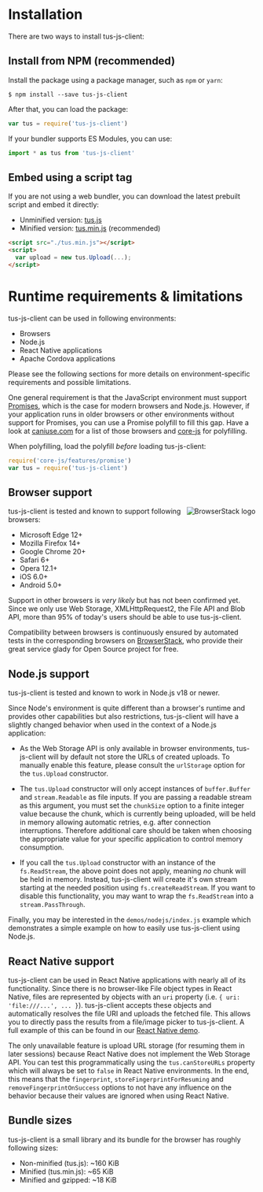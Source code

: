 # Installation

There are two ways to install tus-js-client:

## Install from NPM (recommended)

Install the package using a package manager, such as `npm` or `yarn`:

```
$ npm install --save tus-js-client
```

After that, you can load the package:

```js
var tus = require('tus-js-client')
```

If your bundler supports ES Modules, you can use:

```js
import * as tus from 'tus-js-client'
```

## Embed using a script tag

If you are not using a web bundler, you can download the latest prebuilt script and embed it directly:

- Unminified version: [tus.js](https://cdn.jsdelivr.net/npm/tus-js-client@latest/dist/tus.js)
- Minified version: [tus.min.js](https://cdn.jsdelivr.net/npm/tus-js-client@latest/dist/tus.min.js) (recommended)

```html
<script src="./tus.min.js"></script>
<script>
  var upload = new tus.Upload(...);
</script>
```

# Runtime requirements & limitations

tus-js-client can be used in following environments:

- Browsers
- Node.js
- React Native applications
- Apache Cordova applications

Please see the following sections for more details on environment-specific requirements and possible limitations.

One general requirement is that the JavaScript environment must support [Promises](https://developer.mozilla.org/en-US/docs/Web/JavaScript/Guide/Using_promises), which is the case for modern browsers and Node.js. However, if your application runs in older browsers or other environments without support for Promises, you can use a Promise polyfill to fill this gap. Have a look at [caniuse.com](https://caniuse.com/#feat=promises) for a list of those browsers and [core-js](https://github.com/zloirock/core-js#ecmascript-promise) for polyfilling.

When polyfilling, load the polyfill _before_ loading tus-js-client:

```js
require('core-js/features/promise')
var tus = require('tus-js-client')
```

## Browser support

<a href="https://browserstack.com">
  <img alt="BrowserStack logo" src="/docs/browserstack.png" align="right" />
</a>

tus-js-client is tested and known to support following browsers:

- Microsoft Edge 12+
- Mozilla Firefox 14+
- Google Chrome 20+
- Safari 6+
- Opera 12.1+
- iOS 6.0+
- Android 5.0+

Support in other browsers is _very likely_ but has not been confirmed yet.
Since we only use Web Storage, XMLHttpRequest2, the File API and Blob API,
more than 95% of today's users should be able to use tus-js-client.

Compatibility between browsers is continuously ensured by automated tests
in the corresponding browsers on [BrowserStack](https://browserstack.com),
who provide their great service glady for Open Source project for free.

## Node.js support

tus-js-client is tested and known to work in Node.js v18 or newer.

Since Node's environment is quite different than a browser's runtime and
provides other capabilities but also restrictions, tus-js-client will have a
slightly changed behavior when used in the context of a Node.js application:

- As the Web Storage API is only available in browser environments,
  tus-js-client will by default not store the URLs of created uploads. To manually
  enable this feature, please consult the `urlStorage` option for the `tus.Upload`
  constructor.

- The `tus.Upload` constructor will only accept instances of `buffer.Buffer`
  and `stream.Readable` as file inputs. If you are passing a readable stream as
  this argument, you must set the `chunkSize` option to a finite integer value
  because the chunk, which is currently being uploaded, will be held in memory
  allowing automatic retries, e.g. after connection interruptions. Therefore
  additional care should be taken when choosing the appropriate value for your
  specific application to control memory consumption.

- If you call the `tus.Upload` constructor with an instance of the
  `fs.ReadStream`, the above point does not apply, meaning _no_ chunk will be held
  in memory. Instead, tus-js-client will create it's own stream starting at the
  needed position using `fs.createReadStream`. If you want to disable this
  functionality, you may want to wrap the `fs.ReadStream` into a
  `stream.PassThrough`.

Finally, you may be interested in the `demos/nodejs/index.js` example which demonstrates
a simple example on how to easily use tus-js-client using Node.js.

## React Native support

tus-js-client can be used in React Native applications with nearly all of its functionality.
Since there is no browser-like File object types in React Native, files are represented
by objects with an `uri` property (i.e. `{ uri: 'file:///...', ... }`).
tus-js-client accepts these objects and automatically resolves the file URI and
uploads the fetched file.
This allows you to directly pass the results from a file/image picker to
tus-js-client. A full example of this can be found in our
[React Native demo](/demos/reactnative/App.js).

The only unavailable feature is upload URL storage (for resuming them in later
sessions) because React Native does not implement the Web Storage API. You can
test this programmatically using the `tus.canStoreURLs` property which will
always be set to `false` in React Native environments. In the end, this means
that the `fingerprint`, `storeFingerprintForResuming` and `removeFingerprintOnSuccess` options
to not have any influence on the behavior because their values are ignored
when using React Native.

## Bundle sizes

tus-js-client is a small library and its bundle for the browser has roughly following sizes:

- Non-minified (tus.js): ~160 KiB
- Minified (tus.min.js): ~65 KiB
- Minified and gzipped: ~18 KiB
